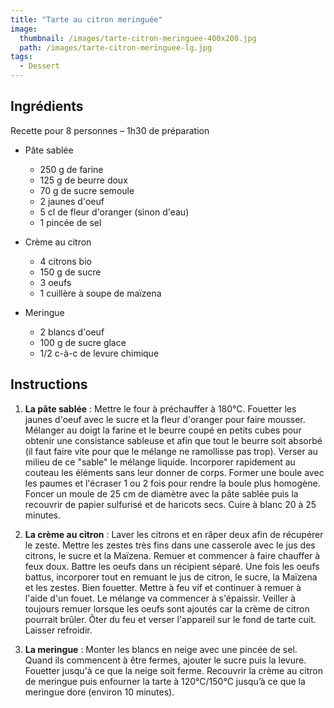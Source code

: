```yaml
---
title: "Tarte au citron meringuée"
image: 
  thumbnail: /images/tarte-citron-meringuee-400x200.jpg
  path: /images/tarte-citron-meringuee-lg.jpg
tags:
  - Dessert
---
```


## Ingrédients

Recette pour 8 personnes – 1h30 de préparation

* Pâte sablée
	* 250 g de farine
    * 125 g de beurre doux
    * 70 g de sucre semoule
    * 2 jaunes d'oeuf
    * 5 cl de fleur d'oranger (sinon d'eau)
    * 1 pincée de sel

* Crème au citron
    * 4 citrons bio
    * 150 g de sucre
    * 3 oeufs
    * 1 cuillère à soupe de maïzena

* Meringue
    * 2 blancs d'oeuf
    * 100 g de sucre glace
    * 1/2 c-à-c de levure chimique 

## Instructions

1. **La pâte sablée** : Mettre le four à préchauffer à 180°C. Fouetter les jaunes d'oeuf avec le sucre et la fleur d'oranger pour faire mousser. Mélanger au doigt la farine et le beurre coupé en petits cubes pour obtenir une consistance sableuse et afin que tout le beurre soit absorbé (il faut faire vite pour que le mélange ne ramollisse pas trop). Verser au milieu de ce "sable" le mélange liquide. Incorporer rapidement au couteau les éléments sans leur donner de corps. Former une boule avec les paumes et l'écraser 1 ou 2 fois pour rendre la boule plus homogène. Foncer un moule de 25 cm de diamètre avec la pâte sablée puis la recouvrir de papier sulfurisé et de haricots secs. Cuire à blanc 20 à 25 minutes. 

2. **La crème au citron** : Laver les citrons et en râper deux afin de récupérer le zeste. Mettre les zestes très fins dans une casserole avec le jus des citrons, le sucre et la Maïzena. Remuer et commencer à faire chauffer à feux doux. Battre les oeufs dans un récipient séparé. Une fois les oeufs battus, incorporer tout en remuant le jus de citron, le sucre, la Maïzena et les zestes. Bien fouetter. Mettre à feu vif et continuer à remuer à l'aide d'un fouet. Le mélange va commencer à s'épaissir. Veiller à toujours remuer lorsque les oeufs sont ajoutés car la crème de citron pourrait brûler. Ôter du feu et verser l'appareil sur le fond de tarte cuit. Laisser refroidir.

3. **La meringue** : Monter les blancs en neige avec une pincée de sel. Quand ils commencent à être fermes, ajouter le sucre puis la levure. Fouetter jusqu'à ce que la neige soit ferme. Recouvrir la crème au citron de meringue puis enfourner la tarte à 120°C/150°C jusqu’à ce que la meringue dore (environ 10 minutes).
